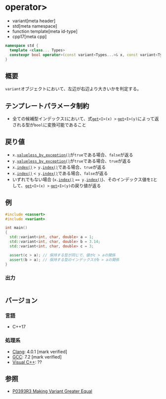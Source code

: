 # operator>
* variant[meta header]
* std[meta namespace]
* function template[meta id-type]
* cpp17[meta cpp]

```cpp
namespace std {
  template <class... Types>
  constexpr bool operator>(const variant<Types...>& x, const variant<Types...>& y);
}
```

## 概要
`variant`オブジェクトにおいて、左辺が右辺より大きいかを判定する。


## テンプレートパラメータ制約
- 全ての候補型インデックス`I`において、式[`get`](get.md)`<I>(x) >` [`get`](get.md)`<I>(y)`によって返される型が`bool`に変換可能であること


## 戻り値
- `x.`[`valueless_by_exception()`](valueless_by_exception.md)が`true`である場合、`false`が返る
- `y.`[`valueless_by_exception()`](valueless_by_exception.md)が`true`である場合、`true`が返る
- `x.`[`index()`](index.md) `> y.`[`index()`](index.md)である場合、`true`が返る
- `x.`[`index()`](index.md) `< y.`[`index()`](index.md)である場合、`false`が返る
- いずれでもない場合 (`x.`[`index()`](index.md) `== y.`[`index()`](index.md))、そのインデックス値を`I`として、[`get`](get.md)`<I>(x) >` [`get`](get.md)`<I>(y)`の戻り値が返る


## 例
```cpp example
#include <cassert>
#include <variant>

int main()
{
  std::variant<int, char, double> a = 1;
  std::variant<int, char, double> b = 3.14;
  std::variant<int, char, double> c = 3;

  assert(c > a); // 保持する型が同じで、値がc > aの関係
  assert(b > a); // 保持する型のインデックスがb > aの関係
}
```

### 出力
```
```

## バージョン
### 言語
- C++17

### 処理系
- [Clang](/implementation.md#clang): 4.0.1 [mark verified]
- [GCC](/implementation.md#gcc): 7.2 [mark verified]
- [Visual C++](/implementation.md#visual_cpp): ??


## 参照
- [P0393R3 Making Variant Greater Equal](http://www.open-std.org/jtc1/sc22/wg21/docs/papers/2016/p0393r3.html)
